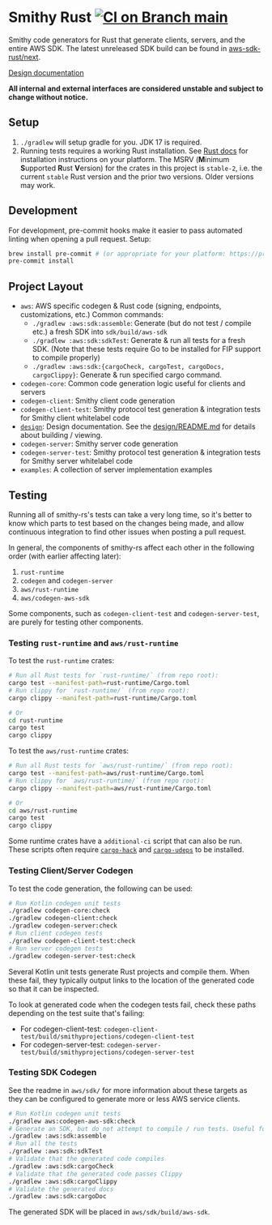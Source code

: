 Smithy Rust [![CI on Branch `main`](https://github.com/smithy-lang/smithy-rs/actions/workflows/ci-main.yml/badge.svg)](https://github.com/smithy-lang/smithy-rs/actions/workflows/ci-main.yml)
==================================================================================

Smithy code generators for Rust that generate clients, servers, and the entire AWS SDK.
The latest unreleased SDK build can be found in [aws-sdk-rust/next](https://github.com/awslabs/aws-sdk-rust/tree/next).

[Design documentation](https://smithy-lang.github.io/smithy-rs/design/)

**All internal and external interfaces are considered unstable and subject to change without notice.**

Setup
-----

1. `./gradlew` will setup gradle for you. JDK 17 is required.
2. Running tests requires a working Rust installation. See [Rust docs](https://www.rust-lang.org/learn/get-started) for
installation instructions on your platform. The MSRV (**M**inimum **S**upported **R**ust **V**ersion) for the crates in this project is `stable-2`, i.e. the current `stable` Rust version and the prior two versions. Older versions may work.

Development
-----------

For development, pre-commit hooks make it easier to pass automated linting when opening a pull request. Setup:
```bash
brew install pre-commit # (or appropriate for your platform: https://pre-commit.com/)
pre-commit install
```

Project Layout
--------------

* `aws`: AWS specific codegen & Rust code (signing, endpoints, customizations, etc.)
  Common commands:
  * `./gradlew :aws:sdk:assemble`: Generate (but do not test / compile etc.) a fresh SDK into `sdk/build/aws-sdk`
  * `./gradlew :aws:sdk:sdkTest`: Generate & run all tests for a fresh SDK. (Note that these tests require Go to be
  installed for FIP support to compile properly)
  * `./gradlew :aws:sdk:{cargoCheck, cargoTest, cargoDocs, cargoClippy}`: Generate & run specified cargo command.
* `codegen-core`: Common code generation logic useful for clients and servers
* `codegen-client`: Smithy client code generation
* `codegen-client-test`: Smithy protocol test generation & integration tests for Smithy client whitelabel code
* [`design`](design): Design documentation. See the [design/README.md](design/README.md) for details about building / viewing.
* `codegen-server`: Smithy server code generation
* `codegen-server-test`: Smithy protocol test generation & integration tests for Smithy server whitelabel code
* `examples`: A collection of server implementation examples

Testing
-------

Running all of smithy-rs's tests can take a very long time, so it's better to know which parts
to test based on the changes being made, and allow continuous integration to find other issues
when posting a pull request.

In general, the components of smithy-rs affect each other in the following order (with earlier affecting later):

1. `rust-runtime`
2. `codegen` and `codegen-server`
3. `aws/rust-runtime`
4. `aws/codegen-aws-sdk`

Some components, such as `codegen-client-test` and `codegen-server-test`, are purely for testing other components.

### Testing `rust-runtime` and `aws/rust-runtime`

To test the `rust-runtime` crates:

```bash
# Run all Rust tests for `rust-runtime/` (from repo root):
cargo test --manifest-path=rust-runtime/Cargo.toml
# Run clippy for `rust-runtime/` (from repo root):
cargo clippy --manifest-path=rust-runtime/Cargo.toml

# Or
cd rust-runtime
cargo test
cargo clippy
```

To test the `aws/rust-runtime` crates:

```bash
# Run all Rust tests for `aws/rust-runtime/` (from repo root):
cargo test --manifest-path=aws/rust-runtime/Cargo.toml
# Run clippy for `aws/rust-runtime/` (from repo root):
cargo clippy --manifest-path=aws/rust-runtime/Cargo.toml

# Or
cd aws/rust-runtime
cargo test
cargo clippy
```

Some runtime crates have a `additional-ci` script that can also be run. These scripts often require
[`cargo-hack`](https://github.com/taiki-e/cargo-hack) and [`cargo-udeps`](https://github.com/est31/cargo-udeps)
to be installed.

### Testing Client/Server Codegen

To test the code generation, the following can be used:

```bash
# Run Kotlin codegen unit tests
./gradlew codegen-core:check
./gradlew codegen-client:check
./gradlew codegen-server:check
# Run client codegen tests
./gradlew codegen-client-test:check
# Run server codegen tests
./gradlew codegen-server-test:check
```

Several Kotlin unit tests generate Rust projects and compile them. When these fail, they typically
output links to the location of the generated code so that it can be inspected.

To look at generated code when the codegen tests fail, check these paths depending on the test suite that's failing:
- For codegen-client-test: `codegen-client-test/build/smithyprojections/codegen-client-test`
- For codegen-server-test: `codegen-server-test/build/smithyprojections/codegen-server-test`

### Testing SDK Codegen

See the readme in `aws/sdk/` for more information about these targets as they can be configured
to generate more or less AWS service clients.

```bash
# Run Kotlin codegen unit tests
./gradlew aws:codegen-aws-sdk:check
# Generate an SDK, but do not attempt to compile / run tests. Useful for inspecting generated code
./gradlew :aws:sdk:assemble
# Run all the tests
./gradlew :aws:sdk:sdkTest
# Validate that the generated code compiles
./gradlew :aws:sdk:cargoCheck
# Validate that the generated code passes Clippy
./gradlew :aws:sdk:cargoClippy
# Validate the generated docs
./gradlew :aws:sdk:cargoDoc
```

The generated SDK will be placed in `aws/sdk/build/aws-sdk`.
